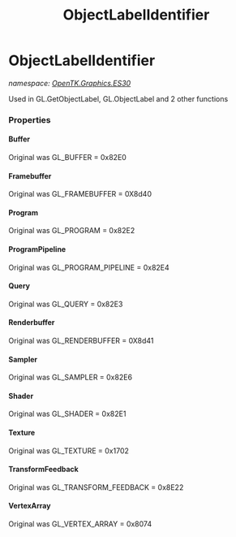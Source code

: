 ﻿---
title: ObjectLabelIdentifier
---

# ObjectLabelIdentifier
_namespace: [OpenTK.Graphics.ES30](N-OpenTK.Graphics.ES30.html)_

Used in GL.GetObjectLabel, GL.ObjectLabel and 2 other functions



### Properties

#### Buffer
Original was GL_BUFFER = 0x82E0
#### Framebuffer
Original was GL_FRAMEBUFFER = 0X8d40
#### Program
Original was GL_PROGRAM = 0x82E2
#### ProgramPipeline
Original was GL_PROGRAM_PIPELINE = 0x82E4
#### Query
Original was GL_QUERY = 0x82E3
#### Renderbuffer
Original was GL_RENDERBUFFER = 0X8d41
#### Sampler
Original was GL_SAMPLER = 0x82E6
#### Shader
Original was GL_SHADER = 0x82E1
#### Texture
Original was GL_TEXTURE = 0x1702
#### TransformFeedback
Original was GL_TRANSFORM_FEEDBACK = 0x8E22
#### VertexArray
Original was GL_VERTEX_ARRAY = 0x8074

